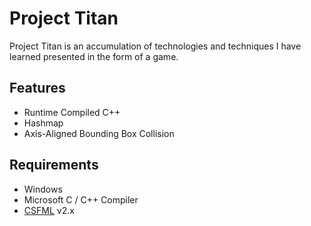 # Project Titan

Project Titan is an accumulation of technologies and techniques I have learned presented in the form of a game.

## Features
  * Runtime Compiled C++
  * Hashmap
  * Axis-Aligned Bounding Box Collision

## Requirements
  * Windows
  * Microsoft C / C++ Compiler
  * [CSFML](http://www.sfml-dev.org/download/csfml/) v2.x
